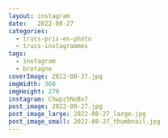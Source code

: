 ```yaml
---
layout: instagram
date:   2022-08-27
categories: 
  - trucs-pris-en-photo
  - trucs-instagrammes
tags:
  - instagram
  - bretagne
coverImage: 2022-08-27.jpg
imgWidth: 360
imgHeight: 270
instagram: Chwpz5NoBx7
post_image: 2022-08-27.jpg
post_image_large: 2022-08-27_large.jpg
post_image_small: 2022-08-27_thumbnail.jpg
---
```



